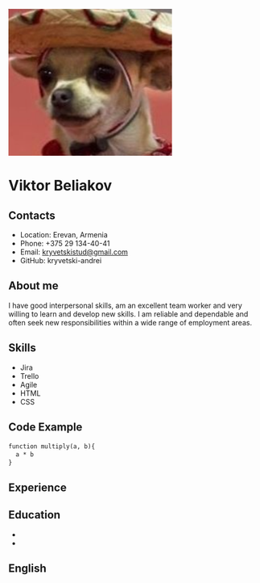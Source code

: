 ![dog](2022-06-11_154518.png "dog")
# Viktor Beliakov
## Contacts
* Location: Erevan, Armenia
* Phone: +375 29 134-40-41
* Email: kryvetskistud@gmail.com
* GitHub: kryvetski-andrei
## About me
I have good interpersonal skills, am an excellent team worker and very willing to learn and develop new skills.
I am reliable and dependable and often seek new responsibilities within a wide range of employment areas.
## Skills
* Jira
* Trello
* Agile
* HTML
* CSS
## Code Example
```
function multiply(a, b){
  a * b
}
```
## Experience
## Education
* 
*
## English

